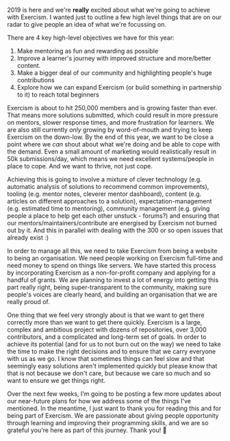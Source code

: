 2019 is here and we're **really** excited about what we're going to achieve with Exercism. I wanted just to outline a few high level things that are on our radar to give people an idea of what we're focussing on.

There are 4 key high-level objectives we have for this year:
1) Make mentoring as fun and rewarding as possible
2) Improve a learner's journey with improved structure and more/better content.
3) Make a bigger deal of our community and highlighting people's huge contributions
4) Explore how we can expand Exercism (or build something in partnership to it) to reach total beginners

Exercism is about to hit 250,000 members and is growing faster than ever. That means more solutions submitted, which could result in more pressure on mentors, slower response times, and more frustration for learners. We are also still currently *only* growing by word-of-mouth and trying to keep Exercism on the down-low. By the end of this year, we want to be close a point where we *can* shout about what we're doing and be able to cope with the demand. Even a small amount of marketing would realistically result in 50k submissions/day, which means we need excellent systems/people in place to cope. And we want to thrive, not just cope.

Achieving this is going to involve a mixture of clever technology (e.g. automatic analysis of solutions to recommend common improvements), tooling (e.g. mentor notes, cleverer mentor dashboard), content (e.g. articles on different approaches to a solution), expectation-management (e.g. estimated time to mentoring), community management (e.g. giving people a place to help get each other unstuck - forums?) and ensuring that our mentors/maintainers/contribute are energised by Exercism not burned out by it. And this in parallel with dealing with the 300 or so open issues that already exist :)

In order to manage all this, we need to take Exercism from being a website to being an organisation. We need people working on Exercism full-time and need money to spend on things like servers. We have started this process by incorporating Exercism as a non-for-profit company and applying for a handful of grants. We are planning to invest a lot of energy into getting this part really right, being super-transparent to the community, making sure people's voices are clearly heard, and building an organisation that we are really proud of.

One thing that we feel very strongly about is that we want to get there correctly more than we want to get there quickly. Exercism is a large, complex and ambitious project with dozens of repositories, over 3,000 contributors, and a complicated and long-term set of goals. In order to achieve its potential (and for us to not burn out on the way) we need to take the time to make the right decisions and to ensure that we carry everyone with us as we go. I know that sometimes things can feel slow and that seemingly easy solutions aren't implemented quickly but please know that that is not because we don't care, but because we care so much and so want to ensure we get things right.

Over the next few weeks, I'm going to be posting a few more updates about our near-future plans for how we address some of the things I've mentioned. In the meantime, I just want to thank you for reading this and for being part of Exercism. We are passionate about giving people opportunity through learning and improving their programming skills, and we are so grateful you're here as part of this journey. Thank you! 💙 
